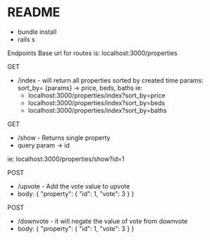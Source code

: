 # README

- bundle install
- rails s

Endpoints
Base url for routes is: localhost:3000/properties

GET
- /index - will return all properties sorted by created time
  params: sort_by= {params} -> price, beds, baths
  ie:
  - localhost:3000/properties/index?sort_by=price
  - localhost:3000/properties/index?sort_by=beds
  - localhost:3000/properties/index?sort_by=baths

GET
- /show - Returns single property
 - query param -> id

 ie: localhost:3000/properties/show?id=1

POST
- /upvote - Add the vote value to upvote
 - body:
  {
    "property": {
        "id": 1,
        "vote": 3
    }
  }

POST
- /downvote - it will negate the value of vote from downvote
 - body:
  {
    "property": {
        "id": 1,
        "vote": 3
    }
  }
